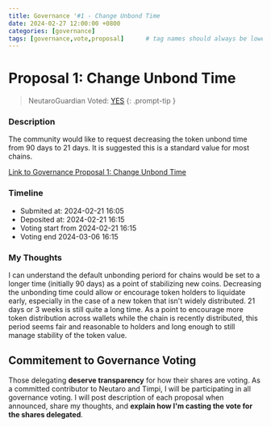 ```yaml
---
title: Governance '#1 - Change Unbond Time
date: 2024-02-27 12:00:00 +0800
categories: [governance]
tags: [governance,vote,proposal]      # tag names should always be lowercase
---
```


# Proposal 1: Change Unbond Time

> NeutaroGuardian Voted: [YES](https://nms1.neutaro.tech/Neutaro/tx/0E347406466E91B55AE99D2F534BA485779D09DE827C56E62C638258A2D26EA4)
{: .prompt-tip }


### Description
The community would like to request decreasing the token unbond time from 90 days to 21 days. It is suggested this is a standard value for most chains.

[ Link to Governance Proposal 1: Change Unbond Time](https://nms1.neutaro.tech/Neutaro/gov/1)

### Timeline
* Submited at: 2024-02-21 16:05
* Deposited at: 2024-02-21 16:15
* Voting start from 2024-02-21 16:15
* Voting end 2024-03-06 16:15


### My Thoughts
I can understand the default unbonding periord for chains would be set to a longer time (initially 90 days) as a point of stabilizing new coins. Decreasing the unbonding time could allow or encourage token holders to liquidate early, especially in the case of a new token that isn't widely distributed. 21 days or 3 weeks is still quite a long time. As a point to encourage more token distribution across wallets while the chain is recently distributed, this period seems fair and reasonable to holders and long enough to still manage stability of the token value.

## Commitement to Governance Voting
Those delegating **deserve transparency** for how their shares are voting. As a committed contributor to Neutaro and Timpi, I will be participating in all governance voting.  I will post description of each proposal when announced, share my thoughts, and **explain how I'm casting the vote for the shares delegated**. 